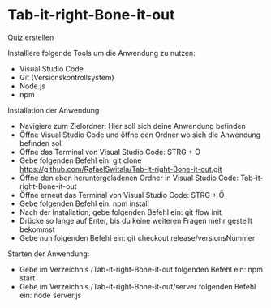 # Tab-it-right-Bone-it-out
Quiz erstellen

Installiere folgende Tools um die Anwendung zu nutzen:
- Visual Studio Code
- Git (Versionskontrollsystem)
- Node.js
- npm

Installation der Anwendung
- Navigiere zum Zielordner: Hier soll sich deine Anwendung befinden
- Öffne Visual Studio Code und öffne den Ordner wo sich die Anwendung befinden soll
- Öffne das Terminal von Visual Studio Code: STRG + Ö
- Gebe folgenden Befehl ein: git clone  https://github.com/RafaelSwitala/Tab-it-right-Bone-it-out.git
- Öffne den eben heruntergeladenen Ordner in Visual Studio Code: Tab-it-right-Bone-it-out
- Öffne erneut das Terminal von Visual Studio Code: STRG + Ö
- Gebe folgenden Befehl ein: npm install
- Nach der Installation, gebe folgenden Befehl ein: git flow init
- Drücke so lange auf Enter, bis du keine weiteren Fragen mehr gestellt bekommst
- Gebe nun folgenden Befehl ein: git checkout release/versionsNummer

Starten der Anwendung:
- Gebe im Verzeichnis /Tab-it-right-Bone-it-out folgenden Befehl ein: npm start  
- Gebe im Verzeichnis /Tab-it-right-Bone-it-out/server folgenden Befehl ein: node server.js 